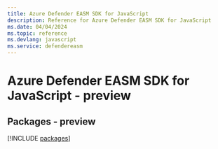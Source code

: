 ```yaml
---
title: Azure Defender EASM SDK for JavaScript
description: Reference for Azure Defender EASM SDK for JavaScript
ms.date: 04/04/2024
ms.topic: reference
ms.devlang: javascript
ms.service: defendereasm
---
```

# Azure Defender EASM SDK for JavaScript - preview
## Packages - preview
[!INCLUDE [packages](defender-easm-index.md)]